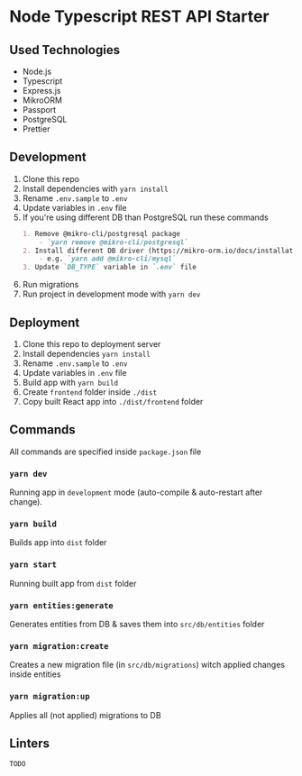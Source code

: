 # Node Typescript REST API Starter

## Used Technologies
- Node.js
- Typescript
- Express.js
- MikroORM
- Passport
- PostgreSQL
- Prettier

## Development
1. Clone this repo
2. Install dependencies with `yarn install`
3. Rename `.env.sample` to `.env`
4. Update variables in `.env` file
5. If you're using different DB than PostgreSQL run these commands
   ```markdown
   1. Remove @mikro-cli/postgresql package
       - `yarn remove @mikro-cli/postgresql`
   2. Install different DB driver (https://mikro-orm.io/docs/installation/)
       - e.g. `yarn add @mikro-cli/mysql`
   3. Update `DB_TYPE` variable in `.env` file
   ```
6. Run migrations
7. Run project in development mode with `yarn dev`

## Deployment

1. Clone this repo to deployment server
2. Install dependencies `yarn install`
3. Rename `.env.sample` to `.env`
4. Update variables in `.env` file
5. Build app with `yarn build`
6. Create `frontend` folder inside `./dist`
7. Copy built React app into `./dist/frontend` folder


## Commands
All commands are specified inside `package.json` file

### `yarn dev`
Running app in `development` mode (auto-compile & auto-restart after change). 

### `yarn build`
Builds app into `dist` folder

### `yarn start`
Running built app from `dist` folder

### `yarn entities:generate`
Generates entities from DB & saves them into `src/db/entities` folder

### `yarn migration:create`
Creates a new migration file (in `src/db/migrations`) witch applied changes inside entities

### `yarn migration:up`
Applies all (not applied) migrations to DB

## Linters
`TODO`
